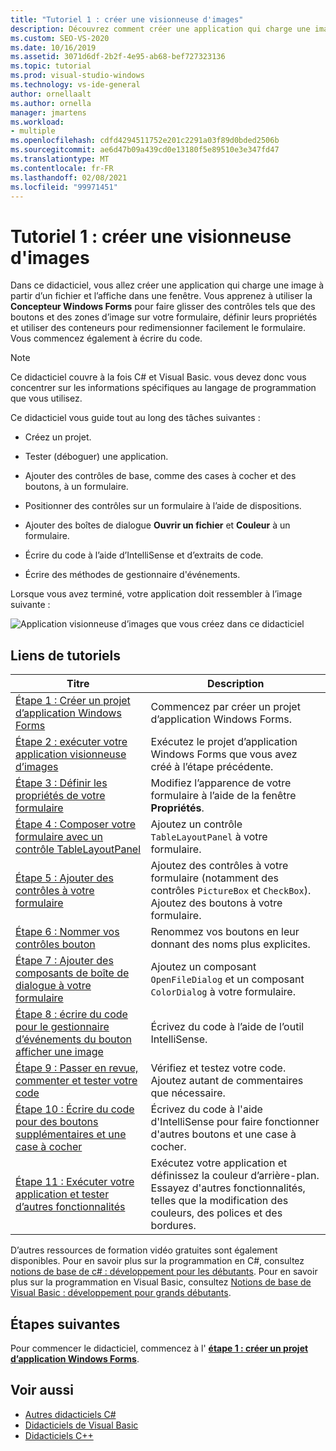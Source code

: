 ```yaml
---
title: "Tutoriel 1 : créer une visionneuse d'images"
description: Découvrez comment créer une application qui charge une image à partir d’un fichier et l’affiche dans une fenêtre.
ms.custom: SEO-VS-2020
ms.date: 10/16/2019
ms.assetid: 3071d6df-2b2f-4e95-ab68-bef727323136
ms.topic: tutorial
ms.prod: visual-studio-windows
ms.technology: vs-ide-general
author: ornellaalt
ms.author: ornella
manager: jmartens
ms.workload:
- multiple
ms.openlocfilehash: cdfd4294511752e201c2291a03f89d0bded2506b
ms.sourcegitcommit: ae6d47b09a439cd0e13180f5e89510e3e347fd47
ms.translationtype: MT
ms.contentlocale: fr-FR
ms.lasthandoff: 02/08/2021
ms.locfileid: "99971451"
---
```

# <a name="tutorial-1-create-a-picture-viewer"></a>Tutoriel 1 : créer une visionneuse d'images

Dans ce didacticiel, vous allez créer une application qui charge une image à partir d’un fichier et l’affiche dans une fenêtre. Vous apprenez à utiliser la **Concepteur Windows Forms** pour faire glisser des contrôles tels que des boutons et des zones d’image sur votre formulaire, définir leurs propriétés et utiliser des conteneurs pour redimensionner facilement le formulaire. Vous commencez également à écrire du code.

> [!NOTE]
> Ce didacticiel couvre à la fois C# et Visual Basic. vous devez donc vous concentrer sur les informations spécifiques au langage de programmation que vous utilisez.

Ce didacticiel vous guide tout au long des tâches suivantes :

* Créez un projet.

* Tester (déboguer) une application.

* Ajouter des contrôles de base, comme des cases à cocher et des boutons, à un formulaire.

* Positionner des contrôles sur un formulaire à l’aide de dispositions.

* Ajouter des boîtes de dialogue **Ouvrir un fichier** et **Couleur** à un formulaire.

* Écrire du code à l’aide d’IntelliSense et d’extraits de code.

* Écrire des méthodes de gestionnaire d'événements.

Lorsque vous avez terminé, votre application doit ressembler à l’image suivante :

![Application visionneuse d’images que vous créez dans ce didacticiel](../ide/media/express_pictureviewerdone.png)

## <a name="tutorial-links"></a>Liens de tutoriels

|Titre|Description|
|-----------|-----------------|
|[Étape 1 : Créer un projet d’application Windows Forms](../ide/step-1-create-a-windows-forms-application-project.md)|Commencez par créer un projet d’application Windows Forms.|
|[Étape 2 : exécuter votre application visionneuse d’images](../ide/step-2-run-your-program.md)|Exécutez le projet d’application Windows Forms que vous avez créé à l’étape précédente.|
|[Étape 3 : Définir les propriétés de votre formulaire](../ide/step-3-set-your-form-properties.md)|Modifiez l’apparence de votre formulaire à l’aide de la fenêtre **Propriétés**.|
|[Étape 4 : Composer votre formulaire avec un contrôle TableLayoutPanel](../ide/step-4-lay-out-your-form-with-a-tablelayoutpanel-control.md)|Ajoutez un contrôle `TableLayoutPanel` à votre formulaire.|
|[Étape 5 : Ajouter des contrôles à votre formulaire](../ide/step-5-add-controls-to-your-form.md)|Ajoutez des contrôles à votre formulaire (notamment des contrôles `PictureBox` et `CheckBox`). Ajoutez des boutons à votre formulaire.|
|[Étape 6 : Nommer vos contrôles bouton](../ide/step-6-name-your-button-controls.md)|Renommez vos boutons en leur donnant des noms plus explicites.|
|[Étape 7 : Ajouter des composants de boîte de dialogue à votre formulaire](../ide/step-7-add-dialog-components-to-your-form.md)|Ajoutez un composant `OpenFileDialog` et un composant `ColorDialog` à votre formulaire.|
|[Étape 8 : écrire du code pour le gestionnaire d’événements du bouton afficher une image](../ide/step-8-write-code-for-the-show-a-picture-button-event-handler.md)|Écrivez du code à l’aide de l’outil IntelliSense.|
|[Étape 9 : Passer en revue, commenter et tester votre code](../ide/step-9-review-comment-and-test-your-code.md)|Vérifiez et testez votre code. Ajoutez autant de commentaires que nécessaire.|
|[Étape 10 : Écrire du code pour des boutons supplémentaires et une case à cocher](../ide/step-10-write-code-for-additional-buttons-and-a-check-box.md)|Écrivez du code à l'aide d'IntelliSense pour faire fonctionner d'autres boutons et une case à cocher.|
|[Étape 11 : Exécuter votre application et tester d’autres fonctionnalités](../ide/step-11-run-your-program-and-try-other-features.md)|Exécutez votre application et définissez la couleur d’arrière-plan. Essayez d'autres fonctionnalités, telles que la modification des couleurs, des polices et des bordures.|

D’autres ressources de formation vidéo gratuites sont également disponibles. Pour en savoir plus sur la programmation en C#, consultez [notions de base de c# : développement pour les débutants](https://channel9.msdn.com/Series/C-Sharp-Fundamentals-Development-for-Absolute-Beginners). Pour en savoir plus sur la programmation en Visual Basic, consultez [Notions de base de Visual Basic : développement pour grands débutants](https://channel9.msdn.com/Series/Visual-Basic-Development-for-Absolute-Beginners).

## <a name="next-steps"></a>Étapes suivantes

Pour commencer le didacticiel, commencez à l' **[étape 1 : créer un projet d’application Windows Forms](../ide/step-1-create-a-windows-forms-application-project.md)**.

## <a name="see-also"></a>Voir aussi

* [Autres didacticiels C#](../get-started/csharp/index.yml)
* [Didacticiels de Visual Basic](../get-started/visual-basic/index.yml)
* [Didacticiels C++](/cpp/get-started/tutorial-console-cpp)